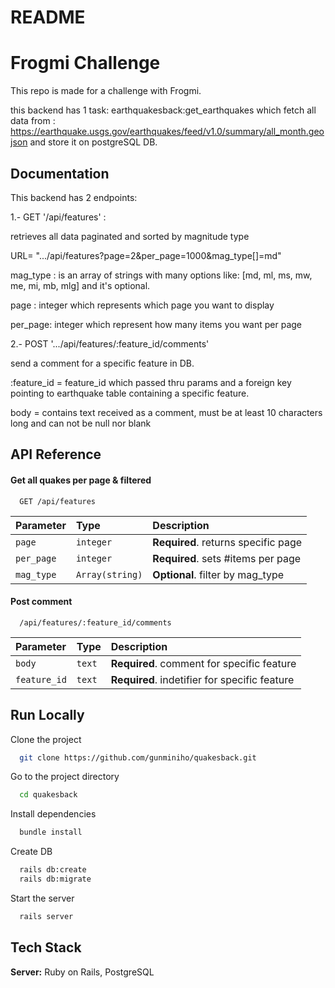 # README


# Frogmi Challenge

This repo is made for a challenge with Frogmi.

this backend has 1 task: earthquakesback:get_earthquakes 
which fetch all data from : https://earthquake.usgs.gov/earthquakes/feed/v1.0/summary/all_month.geojson and store it on postgreSQL DB.






## Documentation

This backend has 2 endpoints:

1.- GET '/api/features' :

retrieves all data paginated and sorted by magnitude type

URL= ".../api/features?page=2&per_page=1000&mag_type[]=md"

mag_type : is an array of strings with many options like: [md, ml, ms, mw, me, mi, mb, mlg] and it's optional.

page : integer which represents which page you want to display

per_page: integer which represent how many items you want per page

2.- POST '.../api/features/:feature_id/comments'

send a comment for a specific feature in DB.

:feature_id = feature_id which passed thru params and a foreign key pointing to earthquake table containing a specific feature.

body = contains text received as a comment, must be at least 10 characters long and can not be null nor blank

## API Reference

#### Get all quakes per page & filtered

```http
  GET /api/features
```

| Parameter | Type     | Description                |
| :-------- | :------- | :------------------------- |
| `page` | `integer` | **Required**. returns specific page  |
| `per_page` | `integer` | **Required**. sets #items per page  |
| `mag_type` | `Array(string)` | **Optional**. filter by mag_type  |

#### Post comment

```http
  /api/features/:feature_id/comments
```

| Parameter | Type     | Description                       |
| :-------- | :------- | :-------------------------------- |
| `body`      | `text` | **Required**. comment for specific feature |
| `feature_id`      | `text` | **Required**. indetifier for specific feature |


## Run Locally

Clone the project

```bash
  git clone https://github.com/gunminiho/quakesback.git
```

Go to the project directory

```bash
  cd quakesback
```

Install dependencies

```bash
  bundle install
```

Create DB

```bash
  rails db:create
  rails db:migrate
```

Start the server

```bash
  rails server
```


## Tech Stack

**Server:** Ruby on Rails, PostgreSQL

